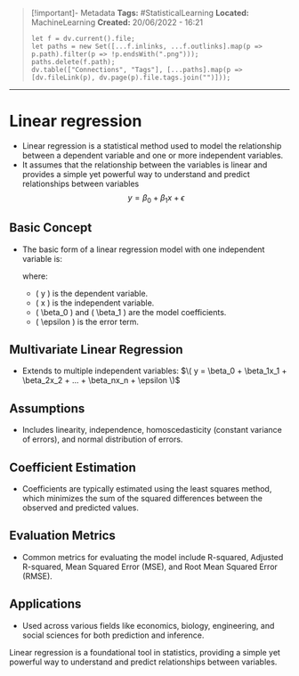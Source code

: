 > [!important]- Metadata
> **Tags:** #StatisticalLearning 
> **Located:** MachineLearning
> **Created:** 20/06/2022 - 16:21
> ```dataviewjs
> let f = dv.current().file;
> let paths = new Set([...f.inlinks, ...f.outlinks].map(p => p.path).filter(p => !p.endsWith(".png")));
> paths.delete(f.path);
> dv.table(["Connections", "Tags"], [...paths].map(p => [dv.fileLink(p), dv.page(p).file.tags.join("")]));
> ```

___
# Linear regression

- Linear regression is a statistical method used to model the relationship between a dependent variable and one or more independent variables. 
- It assumes that the relationship between the variables is linear and provides a simple yet powerful way to understand and predict relationships between variables 
$$y = \beta_0 + \beta_1x + \epsilon$$

## Basic Concept
- The basic form of a linear regression model with one independent variable is:
  
  where:
  - \( y \) is the dependent variable.
  - \( x \) is the independent variable.
  - \( \beta_0 \) and \( \beta_1 \) are the model coefficients.
  - \( \epsilon \) is the error term.

## Multivariate Linear Regression
- Extends to multiple independent variables:
  $\( y = \beta_0 + \beta_1x_1 + \beta_2x_2 + ... + \beta_nx_n + \epsilon \)$

## Assumptions
- Includes linearity, independence, homoscedasticity (constant variance of errors), and normal distribution of errors.

## Coefficient Estimation
- Coefficients are typically estimated using the least squares method, which minimizes the sum of the squared differences between the observed and predicted values.

## Evaluation Metrics
- Common metrics for evaluating the model include R-squared, Adjusted R-squared, Mean Squared Error (MSE), and Root Mean Squared Error (RMSE).

## Applications
- Used across various fields like economics, biology, engineering, and social sciences for both prediction and inference.

Linear regression is a foundational tool in statistics, providing a simple yet powerful way to understand and predict relationships between variables.